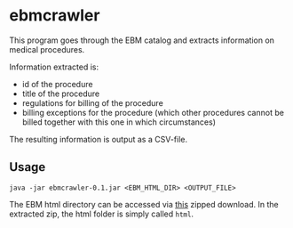 # ebmcrawler
This program goes through the EBM catalog and extracts information on medical procedures.

Information extracted is:
- id of the procedure
- title of the procedure
- regulations for billing of the procedure
- billing exceptions for the procedure (which other procedures cannot be billed together with this one in which circumstances)

The resulting information is output as a CSV-file.

## Usage
```
java -jar ebmcrawler-0.1.jar <EBM_HTML_DIR> <OUTPUT_FILE>
```

The EBM html directory can be accessed via [this](https://www.kbv.de/media/EBMBrowserHTML.zip) zipped download. In the extracted zip, the html folder is simply called `html`.